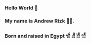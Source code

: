 ### Hello World 👋                        
### My name is Andrew Rizk 🙋‍♂️.           
### Born and raised in Egypt 𓀴 𓀵 𓀶 𓀷        




